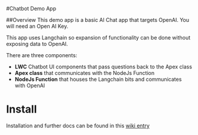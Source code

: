 #Chatbot Demo App

##Overview
This demo app is a basic AI Chat app that targets OpenAI. You will need an Open AI Key.

This app uses Langchain so expansion of functionality can be done without exposing data to OpenAI.

There are three components:

-   **LWC** Chatbot UI components that pass questions back to the Apex class
-   **Apex class** that communicates with the NodeJs Function
-   **NodeJs Function** that houses the Langchain bits and communicates with OpenAI

# Install

Installation and further docs can be found in this [wiki entry](https://wiki.hq.twilio.com/display/GTMBASFDC/Functions+for+Third+Party+Integration)
